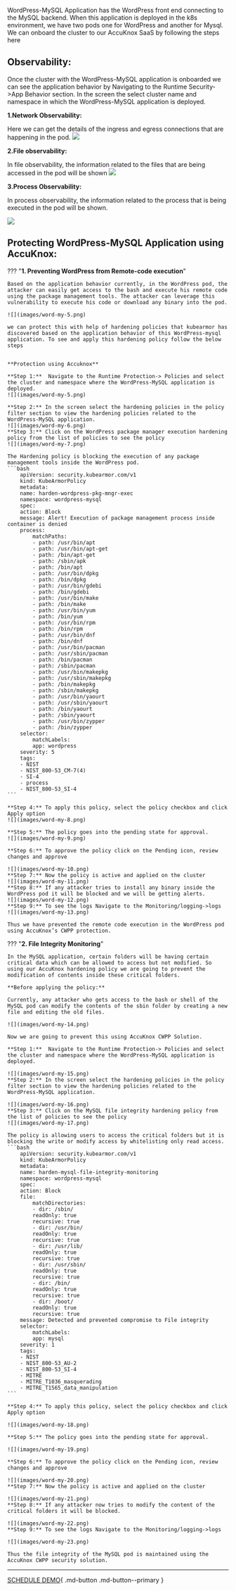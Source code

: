 

WordPress-MySQL Application has the WordPress front end connecting to the MySQL backend. When this application is deployed in the k8s environment, we have two pods one for WordPress and another for Mysql. We can onboard the cluster to our AccuKnox SaaS by following the steps here



## **Observability:**

Once the cluster with the WordPress-MySQL application is onboarded we can see the application behavior by Navigating to the Runtime Security->App Behavior section. In the screen the select cluster name and namespace in which the WordPress-MySQL application is deployed.


**1.Network Observability:**

Here we can get the details of the ingress and egress connections that are happening in the pod.
![](images/word-my-1.png)

**2.File observability:**

In file observability, the information related to the files that are being accessed in the pod will be shown
![](images/word-my-2.png)

**3.Process Observability:**

In process observability, the information related to the process that is being executed in the pod will be shown.

![](images/word-my-3.png)
## **Protecting WordPress-MySQL Application using AccuKnox:**

??? "**1. Preventing WordPress from Remote-code execution**"

    Based on the application behavior currently, in the WordPress pod, the attacker can easily get access to the bash and execute his remote code using the package management tools. The attacker can leverage this vulnerability to execute his code or download any binary into the pod.

    ![](images/word-my-5.png)

    we can protect this with help of hardening policies that kubearmor has discovered based on the application behavior of this WordPress-mysql application. To see and apply this hardening policy follow the below steps


    **Protection using Accuknox**

    **Step 1:**  Navigate to the Runtime Protection-> Policies and select the cluster and namespace where the WordPress-MySQL application is deployed.
    ![](images/word-my-5.png)

    **Step 2:** In the screen select the hardening policies in the policy filter section to view the hardening policies related to the WordPress-MySQL application.
    ![](images/word-my-6.png)
    **Step 3:** Click on the WordPress package manager execution hardening policy from the list of policies to see the policy
    ![](images/word-my-7.png)

    The Hardening policy is blocking the execution of any package management tools inside the WordPress pod.
    ```bash
        apiVersion: security.kubearmor.com/v1
        kind: KubeArmorPolicy
        metadata:
        name: harden-wordpress-pkg-mngr-exec
        namespace: wordpress-mysql
        spec:
        action: Block
        message: Alert! Execution of package management process inside container is denied
        process:
            matchPaths:
            - path: /usr/bin/apt
            - path: /usr/bin/apt-get
            - path: /bin/apt-get
            - path: /sbin/apk
            - path: /bin/apt
            - path: /usr/bin/dpkg
            - path: /bin/dpkg
            - path: /usr/bin/gdebi
            - path: /bin/gdebi
            - path: /usr/bin/make
            - path: /bin/make
            - path: /usr/bin/yum
            - path: /bin/yum
            - path: /usr/bin/rpm
            - path: /bin/rpm
            - path: /usr/bin/dnf
            - path: /bin/dnf
            - path: /usr/bin/pacman
            - path: /usr/sbin/pacman
            - path: /bin/pacman
            - path: /sbin/pacman
            - path: /usr/bin/makepkg
            - path: /usr/sbin/makepkg
            - path: /bin/makepkg
            - path: /sbin/makepkg
            - path: /usr/bin/yaourt
            - path: /usr/sbin/yaourt
            - path: /bin/yaourt
            - path: /sbin/yaourt
            - path: /usr/bin/zypper
            - path: /bin/zypper
        selector:
            matchLabels:
            app: wordpress
        severity: 5
        tags:
        - NIST
        - NIST_800-53_CM-7(4)
        - SI-4
        - process
        - NIST_800-53_SI-4
    ```

    **Step 4:** To apply this policy, select the policy checkbox and click Apply option
    ![](images/word-my-8.png)

    **Step 5:** The policy goes into the pending state for approval.
    ![](images/word-my-9.png)

    **Step 6:** To approve the policy click on the Pending icon, review changes and approve

    ![](images/word-my-10.png)
    **Step 7:** Now the policy is active and applied on the cluster
    ![](images/word-my-11.png)
    **Step 8:** If any attacker tries to install any binary inside the WordPress pod it will be blocked and we will be getting alerts.
    ![](images/word-my-12.png)
    **Step 9:** To see the logs Navigate to the Monitoring/logging->logs
    ![](images/word-my-13.png)

    Thus we have prevented the remote code execution in the WordPress pod using AccuKnox’s CWPP protection.

??? "**2. File Integrity Monitoring**"

    In the MySQL application, certain folders will be having certain critical data which can be allowed to access but not modified. So using our AccuKnox hardening policy we are going to prevent the modification of contents inside these critical folders.

    **Before applying the policy:**

    Currently, any attacker who gets access to the bash or shell of the MySQL pod can modify the contents of the sbin folder by creating a new file and editing the old files.

    ![](images/word-my-14.png)

    Now we are going to prevent this using AccuKnox CWPP Solution.

    **Step 1:**  Navigate to the Runtime Protection-> Policies and select the cluster and namespace where the WordPress-MySQL application is deployed.

    ![](images/word-my-15.png)
    **Step 2:** In the screen select the hardening policies in the policy filter section to view the hardening policies related to the WordPress-MySQL application.

    ![](images/word-my-16.png)
    **Step 3:** Click on the MySQL file integrity hardening policy from the list of policies to see the policy
    ![](images/word-my-17.png)

    The policy is allowing users to access the critical folders but it is blocking the write or modify access by whitelisting only read access.
    ```bash
        apiVersion: security.kubearmor.com/v1
        kind: KubeArmorPolicy
        metadata:
        name: harden-mysql-file-integrity-monitoring
        namespace: wordpress-mysql
        spec:
        action: Block
        file:
            matchDirectories:
            - dir: /sbin/
            readOnly: true
            recursive: true
            - dir: /usr/bin/
            readOnly: true
            recursive: true
            - dir: /usr/lib/
            readOnly: true
            recursive: true
            - dir: /usr/sbin/
            readOnly: true
            recursive: true
            - dir: /bin/
            readOnly: true
            recursive: true
            - dir: /boot/
            readOnly: true
            recursive: true
        message: Detected and prevented compromise to File integrity
        selector:
            matchLabels:
            app: mysql
        severity: 1
        tags:
        - NIST
        - NIST_800-53_AU-2
        - NIST_800-53_SI-4
        - MITRE
        - MITRE_T1036_masquerading
        - MITRE_T1565_data_manipulation
    ```

    **Step 4:** To apply this policy, select the policy checkbox and click Apply option

    ![](images/word-my-18.png)

    **Step 5:** The policy goes into the pending state for approval.

    ![](images/word-my-19.png)

    **Step 6:** To approve the policy click on the Pending icon, review changes and approve

    ![](images/word-my-20.png)
    **Step 7:** Now the policy is active and applied on the cluster

    ![](images/word-my-21.png)
    **Step 8:** If any attacker now tries to modify the content of the critical folders it will be blocked.

    ![](images/word-my-22.png)
    **Step 9:** To see the logs Navigate to the Monitoring/logging->logs

    ![](images/word-my-23.png)

    Thus the file integrity of the MySQL pod is maintained using the AccuKnox CWPP security solution.


- - -
[SCHEDULE DEMO](https://www.accuknox.com/contact-us){ .md-button .md-button--primary }